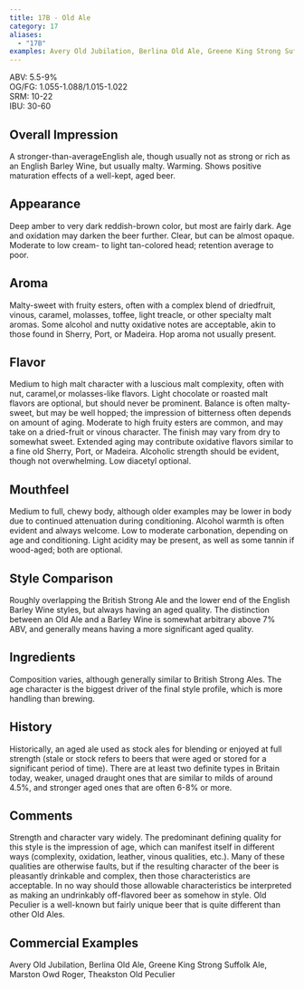 ```yaml
---
title: 17B - Old Ale
category: 17
aliases: 
  - "17B"
examples: Avery Old Jubilation, Berlina Old Ale, Greene King Strong Suffolk Ale, Marston Owd Roger, Theakston Old Peculier
---
```


ABV: 5.5-9%  
OG/FG: 1.055-1.088/1.015-1.022  
SRM: 10-22  
IBU: 30-60

## Overall Impression
A stronger-than-averageEnglish ale, though usually not as strong or rich as an English Barley Wine, but usually malty. Warming. Shows positive maturation effects of a well-kept, aged beer.

## Appearance
Deep amber to very dark reddish-brown color, but most are fairly dark. Age and oxidation may darken the beer further. Clear, but can be almost opaque. Moderate to low cream- to light tan-colored head; retention average to poor.

## Aroma
Malty-sweet with fruity esters, often with a complex blend of driedfruit, vinous, caramel, molasses, toffee, light treacle, or other specialty malt aromas. Some alcohol and nutty oxidative notes are acceptable, akin to those found in Sherry, Port, or Madeira. Hop aroma not usually present.

## Flavor
Medium to high malt character with a luscious malt complexity, often with nut, caramel,or molasses-like flavors. Light chocolate or roasted malt flavors are optional, but should never be prominent. Balance is often malty-sweet, but may be well hopped; the impression of bitterness often depends on amount of aging. Moderate to high fruity esters are common, and may take on a dried-fruit or vinous character. The finish may vary from dry to somewhat sweet. Extended aging may contribute oxidative flavors similar to a fine old Sherry, Port, or Madeira. Alcoholic strength should be evident, though not overwhelming. Low diacetyl optional.

## Mouthfeel
Medium to full, chewy body, although older examples may be lower in body due to continued attenuation during conditioning. Alcohol warmth is often evident and always welcome. Low to moderate carbonation, depending on age and conditioning. Light acidity may be present, as well as some tannin if wood-aged; both are optional.

## Style Comparison
Roughly overlapping the British Strong Ale and the lower end of the English Barley Wine styles, but always having an aged quality. The distinction between an Old Ale and a Barley Wine is somewhat arbitrary above 7% ABV, and generally means having a more significant aged quality.

## Ingredients
Composition varies, although generally similar to British Strong Ales. The age character is the biggest driver of the final style profile, which is more handling than brewing.

## History
Historically, an aged ale used as stock ales for blending or enjoyed at full strength (stale or stock refers to beers that were aged or stored for a significant period of time). There are at least two definite types in Britain today, weaker, unaged draught ones that are similar to milds of around 4.5%, and stronger aged ones that are often 6-8% or more.

## Comments
Strength and character vary widely. The predominant defining quality for this style is the impression of age, which can manifest itself in different ways (complexity, oxidation, leather, vinous qualities, etc.). Many of these qualities are otherwise faults, but if the resulting character of the beer is pleasantly drinkable and complex, then those characteristics are acceptable. In no way should those allowable characteristics be interpreted as making an undrinkably off-flavored beer as somehow in style. Old Peculier is a well-known but fairly unique beer that is quite different than other Old Ales.

## Commercial Examples
Avery Old Jubilation, Berlina Old Ale, Greene King Strong Suffolk Ale, Marston Owd Roger, Theakston Old Peculier